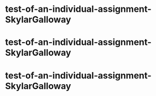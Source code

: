 # test-of-an-individual-assignment-SkylarGalloway
# test-of-an-individual-assignment-SkylarGalloway
# test-of-an-individual-assignment-SkylarGalloway

